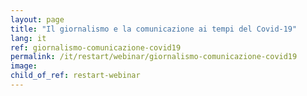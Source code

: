 ```yaml
---
layout: page
title: "Il giornalismo e la comunicazione ai tempi del Covid-19"
lang: it
ref: giornalismo-comunicazione-covid19
permalink: /it/restart/webinar/giornalismo-comunicazione-covid19
image:
child_of_ref: restart-webinar
---
```

